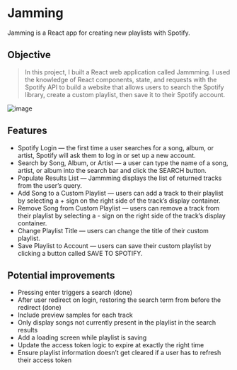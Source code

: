 # Jamming

Jamming is a React app for creating new playlists with Spotify.

## Objective

> In this project, I built a React web application called Jammming. I used the knowledge of React components, state, and requests with the Spotify API to build a website that allows users to search the Spotify library, create a custom playlist, then save it to their Spotify account.

![image](https://user-images.githubusercontent.com/10026538/65839342-303a1d00-e304-11e9-84ec-43e7d8b2365a.png)

## Features

* Spotify Login — the first time a user searches for a song, album, or artist, Spotify will ask them to log in or set up a new account.
* Search by Song, Album, or Artist — a user can type the name of a song, artist, or album into the search bar and click the SEARCH button.
* Populate Results List — Jammming displays the list of returned tracks from the user’s query.
* Add Song to a Custom Playlist — users can add a track to their playlist by selecting a + sign on the right side of the track’s display container.
* Remove Song from Custom Playlist — users can remove a track from their playlist by selecting a - sign on the right side of the track’s display container.
* Change Playlist Title — users can change the title of their custom playlist.
* Save Playlist to Account — users can save their custom playlist by clicking a button called SAVE TO SPOTIFY.

## Potential improvements

* Pressing enter triggers a search (done)
* After user redirect on login, restoring the search term from before the redirect (done)
* Include preview samples for each track
* Only display songs not currently present in the playlist in the search results
* Add a loading screen while playlist is saving
* Update the access token logic to expire at exactly the right time
* Ensure playlist information doesn’t get cleared if a user has to refresh their access token
